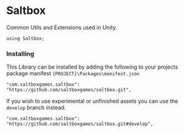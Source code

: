 # Saltbox

Common Utils and Extensions used in Unity. 

`using Saltbox;`

### Installing
This Library can be installed by adding the following to your projects package manifest `{PROJECT}\Packages\manifest.json`

```
"com.saltboxgames.saltbox": "https://github.com/saltboxgames/saltbox.git",
```

If you wish to use experimental or unfinished assets you can use the `develop` branch instead.

```
"com.saltboxgames.saltbox": "https://github.com/saltboxgames/saltbox.git#develop",
```